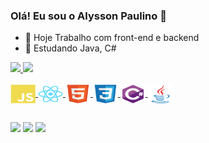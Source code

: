 ### Olá! Eu sou o Alysson Paulino 👋

- 🔭 Hoje Trabalho com front-end e backend
- 🌱 Estudando Java, C#

<div>
  <a href="https://github.com/alysson18">
  <img height="180em" src="https://github-readme-stats.vercel.app/api?username=Alysson18&show_icons=true&theme=dark&include_all_commits=true&count_private=true"/>
  <img height="180em" src="https://github-readme-stats.vercel.app/api/top-langs/?username=Alysson18&&theme=dark&include_all_commits=true&count_private=true"/>
</div>

  <div style="display: inline_block"><br>
  <img align="center" alt="Alysson-Js" height="30" width="40" src="https://raw.githubusercontent.com/devicons/devicon/master/icons/javascript/javascript-plain.svg">
  <img align="center" alt="Alysson-React" height="30" width="40" src="https://raw.githubusercontent.com/devicons/devicon/master/icons/react/react-original.svg">
  <img align="center" alt="Alysson-HTML" height="30" width="40" src="https://raw.githubusercontent.com/devicons/devicon/master/icons/html5/html5-original.svg">
  <img align="center" alt="Alysson-CSS" height="30" width="40" src="https://raw.githubusercontent.com/devicons/devicon/master/icons/css3/css3-original.svg">
  <img align="center" alt="Alysson-Csharp" height="30" width="40" src="https://raw.githubusercontent.com/devicons/devicon/master/icons/csharp/csharp-original.svg">
  <img align="center" alt="Alysson-Csharp" height="30" width="40" src="https://raw.githubusercontent.com/devicons/devicon/master/icons/java/java-original.svg">
</div>
  
   ##
 
<div> 
  <a href="https://instagram.com/alyssongabriel80" target="_blank"><img src="https://img.shields.io/badge/-Instagram-%23E4405F?style=for-the-badge&logo=instagram&logoColor=white" target="_blank"></a>
  <a href="https://www.linkedin.com/in/" target="_blank"><img src="https://img.shields.io/badge/-LinkedIn-%230077B5?style=for-the-badge&logo=linkedin&logoColor=white" target="_blank"></a> 
 <a href="https://www.facebook.com/alyssongabriel80" target"_blank"> <img src="https://img.shields.io/badge/facebook-%231877F2.svg?&style=for-the-badge&logo=facebook&logoColor=white"></a>
